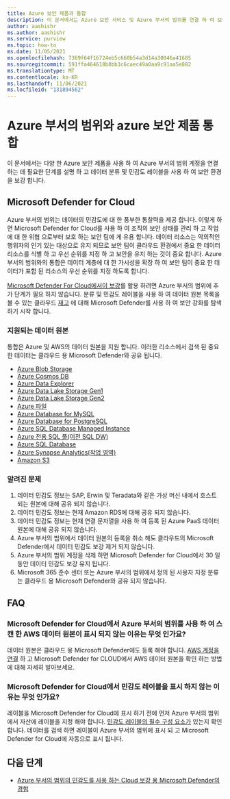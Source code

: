```yaml
---
title: Azure 보안 제품과 통합
description: 이 문서에서는 Azure 보안 서비스 및 Azure 부서의 범위를 연결 하 여 보강 보안 환경을 얻는 방법을 설명 합니다.
author: aashishr
ms.author: aashishr
ms.service: purview
ms.topic: how-to
ms.date: 11/05/2021
ms.openlocfilehash: 7369f64f16724eb5c660b54a3d14a30046a41685
ms.sourcegitcommit: 591ffa464618b8bb3c6caec49a0aa9c91aa5e882
ms.translationtype: MT
ms.contentlocale: ko-KR
ms.lasthandoff: 11/06/2021
ms.locfileid: "131894562"
---
```

# <a name="integrate-azure-purview-with-azure-security-products"></a>Azure 부서의 범위와 azure 보안 제품 통합

이 문서에서는 다양 한 Azure 보안 제품을 사용 하 여 Azure 부서의 범위 계정을 연결 하는 데 필요한 단계를 설명 하 고 데이터 분류 및 민감도 레이블을 사용 하 여 보안 환경을 보강 합니다.

## <a name="microsoft-defender-for-cloud"></a>Microsoft Defender for Cloud
Azure 부서의 범위는 데이터의 민감도에 대 한 풍부한 통찰력을 제공 합니다. 이렇게 하면 Microsoft Defender for Cloud를 사용 하 여 조직의 보안 상태를 관리 하 고 작업에 대 한 위협 으로부터 보호 하는 보안 팀에 게 유용 합니다. 데이터 리소스는 악의적인 행위자의 인기 있는 대상으로 유지 되므로 보안 팀이 클라우드 환경에서 중요 한 데이터 리소스를 식별 하 고 우선 순위를 지정 하 고 보안을 유지 하는 것이 중요 합니다. Azure 부서의 범위와의 통합은 데이터 계층에 대 한 가시성을 확장 하 여 보안 팀이 중요 한 데이터가 포함 된 리소스의 우선 순위를 지정 하도록 합니다.

[Microsoft Defender For Cloud에서이 보강](../security-center/information-protection.md)를 활용 하려면 Azure 부서의 범위에 추가 단계가 필요 하지 않습니다. 분류 및 민감도 레이블을 사용 하 여 데이터 원본 목록을 볼 수 있는 클라우드 [재고](https://portal.azure.com/#blade/Microsoft_Azure_Security/SecurityMenuBlade/25) 에 대해 Microsoft Defender를 사용 하 여 보안 강화를 탐색 하기 시작 합니다.

### <a name="supported-data-sources"></a>지원되는 데이터 원본
통합은 Azure 및 AWS의 데이터 원본을 지원 합니다. 이러한 리소스에서 검색 된 중요 한 데이터는 클라우드 용 Microsoft Defender와 공유 됩니다.
- [Azure Blob Storage](./register-scan-azure-blob-storage-source.md)
- [Azure Cosmos DB](./register-scan-azure-cosmos-database.md)
- [Azure Data Explorer](./register-scan-azure-data-explorer.md)
- [Azure Data Lake Storage Gen1](./register-scan-adls-gen1.md)
- [Azure Data Lake Storage Gen2](./register-scan-adls-gen2.md)
- [Azure 파일](./register-scan-azure-files-storage-source.md)
- [Azure Database for MySQL](./register-scan-azure-mysql-database.md)
- [Azure Database for PostgreSQL](./register-scan-azure-postgresql.md)
- [Azure SQL Database Managed Instance](./register-scan-azure-sql-database-managed-instance.md)
- [Azure 전용 SQL 풀(이전 SQL DW)](./register-scan-azure-synapse-analytics.md)
- [Azure SQL Database](./register-scan-azure-sql-database.md)
- [Azure Synapse Analytics(작업 영역)](./register-scan-synapse-workspace.md)
- [Amazon S3](./register-scan-amazon-s3.md)

### <a name="known-issues"></a>알려진 문제
1. 데이터 민감도 정보는 SAP, Erwin 및 Teradata와 같은 가상 머신 내에서 호스트 되는 원본에 대해 공유 되지 않습니다.
2. 데이터 민감도 정보는 현재 Amazon RDS에 대해 공유 되지 않습니다.
3. 데이터 민감도 정보는 현재 연결 문자열을 사용 하 여 등록 된 Azure PaaS 데이터 원본에 대해 공유 되지 않습니다. 
5. Azure 부서의 범위에서 데이터 원본의 등록을 취소 해도 클라우드의 Microsoft Defender에서 데이터 민감도 보강 제거 되지 않습니다.
6. Azure 부서의 범위 계정을 삭제 하면 Microsoft Defender for Cloud에서 30 일 동안 데이터 민감도 보강 유지 됩니다.
7. Microsoft 365 준수 센터 또는 Azure 부서의 범위에서 정의 된 사용자 지정 분류는 클라우드 용 Microsoft Defender와 공유 되지 않습니다.

## <a name="faq"></a>FAQ
### <a name="why-dont-i-see-the-aws-data-source-i-have-scanned-with-azure-purview-in-microsoft-defender-for-cloud"></a>**Microsoft Defender for Cloud에서 Azure 부서의 범위를 사용 하 여 스캔 한 AWS 데이터 원본이 표시 되지 않는 이유는 무엇 인가요?**

데이터 원본은 클라우드 용 Microsoft Defender에도 등록 해야 합니다. [AWS 계정을 연결](../security-center/quickstart-onboard-aws.md) 하 고 Microsoft Defender for CLOUD에서 AWS 데이터 원본을 확인 하는 방법에 대해 자세히 알아보세요.

### <a name="why-dont-i-see-sensitivity-labels-in-microsoft-defender-for-cloud"></a>**Microsoft Defender for Cloud에서 민감도 레이블을 표시 하지 않는 이유는 무엇 인가요?**

레이블을 Microsoft Defender for Cloud에 표시 하기 전에 먼저 Azure 부서의 범위에서 자산에 레이블을 지정 해야 합니다. [민감도 레이블의 필수 구성 요소가](./how-to-automatically-label-your-content.md) 있는지 확인 합니다. 데이터를 검색 하면 레이블이 Azure 부서의 범위에 표시 되 고 Microsoft Defender for Cloud에 자동으로 표시 됩니다.

## <a name="next-steps"></a>다음 단계
- [Azure 부서의 범위의 민감도를 사용 하는 Cloud 보강 용 Microsoft Defender의 경험](../security-center/information-protection.md)
